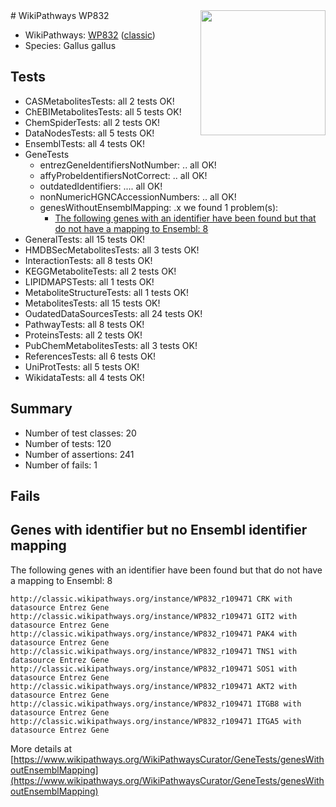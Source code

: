 <img style="float: right; width: 200px" src="https://upload.wikimedia.org/wikipedia/commons/thumb/8/83/Wplogo_with_text_500.png/640px-Wplogo_with_text_500.png" />
# WikiPathways WP832

* WikiPathways: [WP832](https://wikipathways.org/pathways/WP832) ([classic](https://classic.wikipathways.org/instance/WP832))
* Species: Gallus gallus
## Tests
* CASMetabolitesTests: all 2 tests OK!
* ChEBIMetabolitesTests: all 5 tests OK!
* ChemSpiderTests: all 2 tests OK!
* DataNodesTests: all 5 tests OK!
* EnsemblTests: all 4 tests OK!
* GeneTests
    * entrezGeneIdentifiersNotNumber: .. all OK!
    * affyProbeIdentifiersNotCorrect: .. all OK!
    * outdatedIdentifiers: .... all OK!
    * nonNumericHGNCAccessionNumbers: .. all OK!
    * genesWithoutEnsemblMapping: .x we found 1 problem(s):
        * [The following genes with an identifier have been found but that do not have a mapping to Ensembl: 8](#40286d8a)
* GeneralTests: all 15 tests OK!
* HMDBSecMetabolitesTests: all 3 tests OK!
* InteractionTests: all 8 tests OK!
* KEGGMetaboliteTests: all 2 tests OK!
* LIPIDMAPSTests: all 1 tests OK!
* MetaboliteStructureTests: all 1 tests OK!
* MetabolitesTests: all 15 tests OK!
* OudatedDataSourcesTests: all 24 tests OK!
* PathwayTests: all 8 tests OK!
* ProteinsTests: all 2 tests OK!
* PubChemMetabolitesTests: all 3 tests OK!
* ReferencesTests: all 6 tests OK!
* UniProtTests: all 5 tests OK!
* WikidataTests: all 4 tests OK!


## Summary

* Number of test classes: 20
* Number of tests: 120
* Number of assertions: 241
* Number of fails: 1

## Fails

<a name="40286d8a" />

## Genes with identifier but no Ensembl identifier mapping

The following genes with an identifier have been found but that do not have a mapping to Ensembl: 8
```
http://classic.wikipathways.org/instance/WP832_r109471 CRK with datasource Entrez Gene
http://classic.wikipathways.org/instance/WP832_r109471 GIT2 with datasource Entrez Gene
http://classic.wikipathways.org/instance/WP832_r109471 PAK4 with datasource Entrez Gene
http://classic.wikipathways.org/instance/WP832_r109471 TNS1 with datasource Entrez Gene
http://classic.wikipathways.org/instance/WP832_r109471 SOS1 with datasource Entrez Gene
http://classic.wikipathways.org/instance/WP832_r109471 AKT2 with datasource Entrez Gene
http://classic.wikipathways.org/instance/WP832_r109471 ITGB8 with datasource Entrez Gene
http://classic.wikipathways.org/instance/WP832_r109471 ITGA5 with datasource Entrez Gene
```

More details at [https://www.wikipathways.org/WikiPathwaysCurator/GeneTests/genesWithoutEnsemblMapping](https://www.wikipathways.org/WikiPathwaysCurator/GeneTests/genesWithoutEnsemblMapping)

